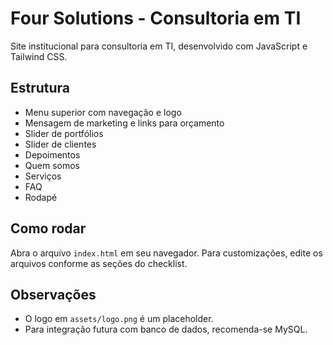 # Four Solutions - Consultoria em TI

Site institucional para consultoria em TI, desenvolvido com JavaScript e Tailwind CSS.

## Estrutura
- Menu superior com navegação e logo
- Mensagem de marketing e links para orçamento
- Slider de portfólios
- Slider de clientes
- Depoimentos
- Quem somos
- Serviços
- FAQ
- Rodapé

## Como rodar
Abra o arquivo `index.html` em seu navegador. Para customizações, edite os arquivos conforme as seções do checklist.

## Observações
- O logo em `assets/logo.png` é um placeholder.
- Para integração futura com banco de dados, recomenda-se MySQL.

